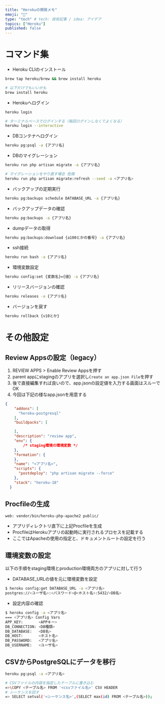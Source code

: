 ```yaml
---
title: "Herokuの開発メモ"
emoji: "📝"
type: "tech" # tech: 技術記事 / idea: アイデア
topics: ["Heroku"]
published: false
---
```


# コマンド集

- Heroku CLIのインストール

```sh
brew tap heroku/brew && brew install heroku 

# 以下だけでもいいかも
brew install heroku
```

- Herokuへログイン

```sh
heroku login

# ターミナルベースでログインする（毎回ログインしなくてよくなる）
heroku login --interactive
```

- DBコンテナへログイン

```sh
heroku pg:psql -a {アプリ名}
```

- DBのマイグレーション

```sh
heroku run php artisan migrate -a {アプリ名}

# マイグレーションをやり直す場合 危険
heroku run php artisan migrate:refresh --seed -a <アプリ名>
```

- バックアップの定期実行

```sh
heroku pg:backups schedule DATABASE_URL -a {アプリ名}
```

- バックアップデータの確認

```sh
heroku pg:backups -a {アプリ名}
```

- dumpデータの取得

```sh
heroku pg:backups:download {a100とかの番号} -a {アプリ名}
```

- ssh接続

```sh
heroku run bash -a {アプリ名}
```

- 環境変数設定

```sh
heroku config:set {変数名}={値} -a {アプリ名}
```

- リリースバージョンの確認

```sh
heroku releases -a {アプリ名}
```

- バージョンを戻す

```sh
heroku rollback {v10とか}
```



# その他設定

## Review Appsの設定（legacy）

1. REVIEW APPS > Enable Review Appsを押す
2. parent appにstagingのアプリを選択し`Create an app.json File`を押す
3. 後で直接編集すれば良いので、app.jsonの設定値を入力する画面はスルーでOK
4. 今回は下記の様なapp.jsonを用意する

```json
{
    "addons": [
      "heroku-postgresql"
    ],
    "buildpacks": [

    ],
    "description": "review app",
    "env": {
        /* staging環境の環境変数 */
    },
    "formation": {
    },
    "name": "<アプリ名>",
    "scripts": {
      "postdeploy": "php artisan migrate --force"
    },
    "stack": "heroku-18"
  }
```



## Procfileの生成

```
web: vendor/bin/heroku-php-apache2 public/
```

- アプリディレクトリ直下に上記Procfileを生成
- ProcfileはHerokuアプリの起動時に実行されるプロセスを記載する
- ここではApacheの使用の指定と、ドキュメントルートの設定を行う



## 環境変数の設定

以下の手順をstaging環境とproduction環境両方のアプリに対して行う

- DATABASE_URLの値を元に環境変数を設定

```sh
$ heroku config:get DATABASE_URL -a <アプリ名>
postgres://<ユーザ名>:<パスワード>@<ホスト名>:5432/<DB名>
```

- 設定内容の確認

```sh
$ heroku config -a <アプリ名>
=== <アプリ名> Config Vars
APP_KEY:       <APPキー>
DB_CONNECTION: <DB種類>
DB_DATABASE:   <DB名>
DB_HOST:       <ホスト名>
DB_PASSWORD:   <アプリ名>
DB_USERNAME:   <ユーザ名>
```



## CSVからPostgreSQLにデータを移行

```sh
heroku pg:psql -a <アプリ名>

# CSVファイルの内容を指定したテーブルに書き込む
=>\COPY <テーブル名> FROM '<csvファイル名>' CSV HEADER
# シーケンスを回す
=> SELECT setval('<シーケンス名>',(SELECT max(id) FROM <テーブル名>));
```
